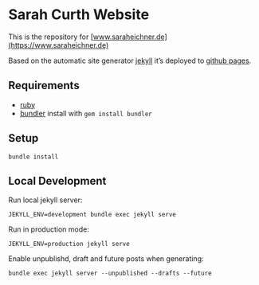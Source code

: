 # Sarah Curth Website

This is the repository for [www.saraheichner.de](https://www.saraheichner.de)

Based on the automatic site generator [jekyll](https://jekyllrb.com) it’s deployed to [github pages](https://pages.github.com/).

## Requirements

* [ruby](https://www.ruby-lang.org)
* [bundler](http://bundler.io/) install with `gem install bundler`

## Setup

    bundle install

## Local Development

Run local jekyll server:

    JEKYLL_ENV=development bundle exec jekyll serve

Run in production mode:

    JEKYLL_ENV=production jekyll serve

Enable unpublishd, draft and future posts when generating:

    bundle exec jekyll server --unpublished --drafts --future
